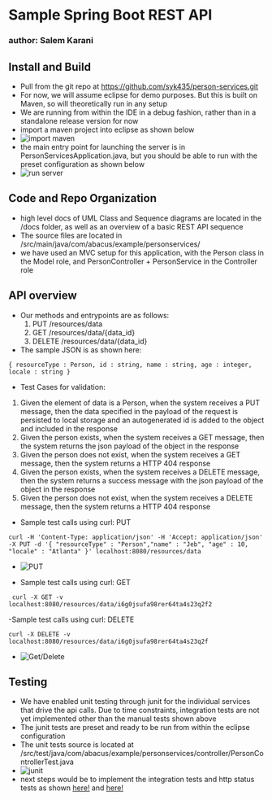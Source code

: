 # Sample Spring Boot REST API
### author: Salem Karani

## Install and Build
- Pull from the git repo at https://github.com/syk435/person-services.git
- For now, we will assume eclipse for demo purposes. But this is built on Maven, so will theoretically run in any setup
- We are running from within the IDE in a debug fashion, rather than in a standalone release version for now
- import a maven project into eclipse as shown below
- ![import maven](https://user-images.githubusercontent.com/3372447/37458879-bdd2604a-281c-11e8-95e3-612f50cd170a.gif)
- the main entry point for launching the server is in PersonServicesApplication.java, but you should be able to run with the preset configuration as shown below
- ![run server](https://user-images.githubusercontent.com/3372447/37458889-c82bc82e-281c-11e8-91ad-eba5fb730daf.gif)

## Code and Repo Organization
- high level docs of UML Class and Sequence diagrams are located in the /docs folder, as well as an overview of a basic REST API sequence
- The source files are located in /src/main/java/com/abacus/example/personservices/
- we have used an MVC setup for this application, with the Person class in the Model role, and PersonController + PersonService in the Controller role

## API overview
- Our methods and entrypoints are as follows:
    1. PUT /resources/data
    2. GET /resources/data/{data_id}
    3.  DELETE /resources/data/{data_id}
- The sample JSON is as shown here:
```
{ resourceType : Person, id : string, name : string, age : integer, locale : string }
```
- Test Cases for validation:
1. Given the element of data is a Person, when the system receives a PUT message, then the data specified in the payload of the request is persisted to local storage and an autogenerated id is added to the object and included in the response
2. Given the person exists, when the system receives a GET message, then the system returns the json payload of the object in the response
3. Given the person does not exist, when the system receives a GET message, then the system returns a HTTP 404 response
4. Given the person exists, when the system receives a DELETE message, then the system returns a success message with the json payload of the object in the response
5. Given the person does not exist, when the system receives a DELETE message, then the system returns a HTTP 404 response


- Sample test calls using curl:
PUT
```batch
curl -H 'Content-Type: application/json' -H 'Accept: application/json' -X PUT -d '{ "resourceType" : "Person","name" : "Jeb", "age" : 10, "locale" : "Atlanta" }' localhost:8080/resources/data
```
- ![PUT](https://user-images.githubusercontent.com/3372447/37458896-d24bb88c-281c-11e8-8914-bf2b8e08dc5a.gif)

- Sample test calls using curl:
GET
```batch
 curl -X GET -v localhost:8080/resources/data/i6g0jsufa98rer64ta4s23q2f2
 ```

-Sample test calls using curl:
DELETE
```batch
curl -X DELETE -v localhost:8080/resources/data/i6g0jsufa98rer64ta4s23q2f
```
- ![Get/Delete](https://user-images.githubusercontent.com/3372447/37458907-d82e0192-281c-11e8-9434-76d331fab4ed.gif)

## Testing
- We have enabled unit testing through junit for the individual services that drive the api calls. Due to time constraints, integration tests are not yet implemented other than the manual tests shown above
- The junit tests are preset and ready to be run from within the eclipse configuration
- The unit tests source is located at /src/test/java/com/abacus/example/personservices/controller/PersonControllerTest.java
- ![junit](https://user-images.githubusercontent.com/3372447/37458915-df412f5e-281c-11e8-9c8d-93474b6e6d53.gif)
- next steps would be to implement the integration tests and http status tests as shown [here!](http://www.baeldung.com/integration-testing-a-rest-api) and [here!](http://www.springboottutorial.com/unit-testing-for-spring-boot-rest-services)

